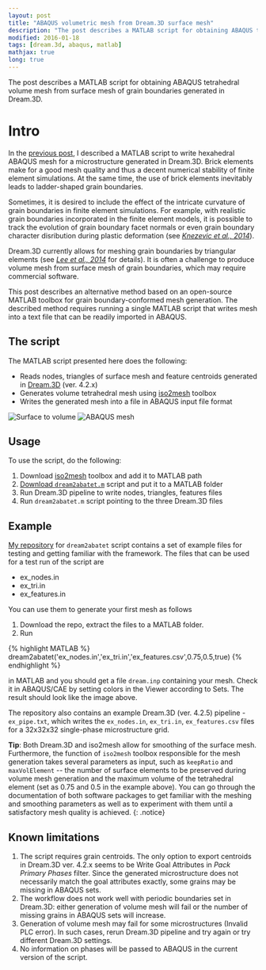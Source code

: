 ```yaml
---
layout: post
title: "ABAQUS volumetric mesh from Dream.3D surface mesh"
description: "The post describes a MATLAB script for obtaining ABAQUS tetrahedral volume mesh from surface mesh of grain boundaries generated in Dream.3D."
modified: 2016-01-18
tags: [dream.3d, abaqus, matlab]
mathjax: true
long: true
---
```


The post describes a MATLAB script for obtaining ABAQUS tetrahedral volume mesh from surface mesh of grain boundaries generated in Dream.3D.

# Intro

In the [previous post](http://latmarat.net/blog/dream2abahex/), I described a MATLAB script to write hexahedral ABAQUS mesh for a microstructure generated in Dream.3D. Brick elements make for a good mesh quality and thus a decent numerical stability of finite element simulations. At the same time, the use of brick elements inevitably leads to ladder-shaped grain boundaries.

Sometimes, it is desired to include the effect of the intricate curvature of grain boundaries in finite element simulations. For example, with realistic grain boundaries incorporated in the finite element models, it is possible to track the evolution of grain boundary facet normals or even grain boundary character disribution during plastic deformation (see [_Knezevic et al., 2014_](http://dx.doi.org/10.1016/j.cma.2014.05.003)).

Dream.3D currently allows for meshing grain boundaries by triangular elements (see [_Lee et al., 2014_](http://dx.doi.org/10.1088/0965-0393/22/2/025017) for details). It is often a challenge to produce volume mesh from surface mesh of grain boundaries, which may require commercial software.

This post describes an alternative method based on an open-source MATLAB toolbox for grain boundary-conformed mesh generation. The described method requires running a single MATLAB script that writes mesh into a text file that can be readily imported in ABAQUS.

## The script

The MATLAB script presented here does the following:

- Reads nodes, triangles of surface mesh and feature centroids generated in [Dream.3D](http://dream3d.bluequartz.net/) (ver. 4.2.x)
- Generates volume tetrahedral mesh using [iso2mesh](http://iso2mesh.sf.net) toolbox
- Writes the generated mesh into a file in ABAQUS input file format

![Surface to volume](https://farm1.staticflickr.com/678/22464316136_3b726c739e_o_d.png)
![ABAQUS mesh](https://farm6.staticflickr.com/5768/22476919562_704bd12470_o_d.png)

## Usage

To use the script, do the following:

1. Download [iso2mesh](http://iso2mesh.sf.net) toolbox and add it to MATLAB path
2. [Download `dream2abatet.m`](https://github.com/latmarat/dream2abatet/archive/master.zip) script and put it to a MATLAB folder
3. Run Dream.3D pipeline to write nodes, triangles, features files
4. Run `dream2abatet.m` script pointing to the three Dream.3D files

## Example

[My repository](https://github.com/latmarat/dream2abatet) for `dream2abatet` script contains a set of example files for testing and getting familiar with the framework. The files that can be used for a test run of the script are

- ex_nodes.in
- ex_tri.in
- ex_features.in

You can use them to generate your first mesh as follows

1. Download the repo, extract the files to a MATLAB folder.
2. Run

{% highlight MATLAB %}
dream2abatet('ex_nodes.in','ex_tri.in','ex_features.csv',0.75,0.5,true)
{% endhighlight %}

in MATLAB and you should get a file `dream.inp` containing your mesh. Check it in ABAQUS/CAE by setting colors in the Viewer according to Sets. The result should look like the image above.

The repository also contains an example Dream.3D (ver. 4.2.5) pipeline - `ex_pipe.txt`, which writes the `ex_nodes.in`, `ex_tri.in`, `ex_features.csv` files for a 32x32x32 single-phase microstructure grid.

**Tip**: Both Dream.3D and iso2mesh allow for smoothing of the surface mesh. Furthermore, the function of `iso2mesh` toolbox responsible for the mesh generation takes several parameters as input, such as `keepRatio` and `maxVolElement` -- the number of surface elements to be preserved during volume mesh generation and the maximum volume of the tetrahedral element (set as 0.75 and 0.5 in the example above). You can go through the documentation of both software packages to get familiar with the meshing and smoothing parameters as well as to experiment with them until a satisfactory mesh quality is achieved.
{: .notice}

## Known limitations

1. The script requires grain centroids. The only option to export centroids in Dream.3D ver. 4.2.x seems to be Write Goal Attributes in _Pack Primary Phases_ filter. Since the generated microstructure does not necessarily match the goal attributes exactly, some grains may be missing in ABAQUS sets.
2. The workflow does not work well with periodic boundaries set in Dream.3D: either generation of volume mesh will fail or the number of missing grains in ABAQUS sets will increase.
3. Generation of volume mesh may fail for some microstructures (Invalid PLC error). In such cases, rerun Dream.3D pipeline and try again or try different Dream.3D settings.
4. No information on phases will be passed to ABAQUS in the current version of the script.
